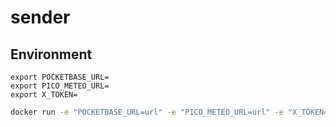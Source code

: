 # sender

## Environment

``` env
export POCKETBASE_URL=
export PICO_METEO_URL=
export X_TOKEN=
```

``` bash
docker run -e "POCKETBASE_URL=url" -e "PICO_METEO_URL=url" -e "X_TOKEN=token" -d -p 8080:8080 sender
```
